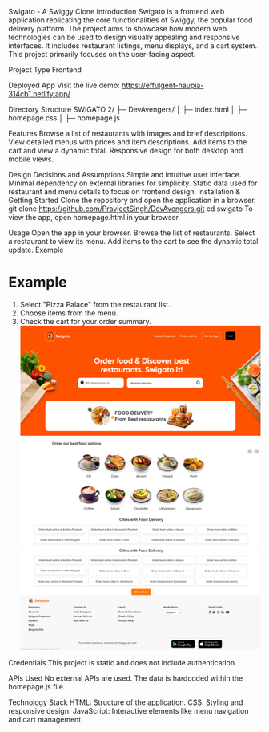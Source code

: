 Swigato - A Swiggy Clone
Introduction
Swigato is a frontend web application replicating the core functionalities of Swiggy, the popular food delivery platform. The project aims to showcase how modern web technologies can be used to design visually appealing and responsive interfaces. It includes restaurant listings, menu displays, and a cart system. This project primarily focuses on the user-facing aspect.

Project Type
Frontend

Deployed App
Visit the live demo: https://effulgent-haupia-314cb1.netlify.app/

Directory Structure
 SWIGATO 2/
├─ DevAvengers/
│  ├─ index.html
│  ├─ homepage.css
│  ├─ homepage.js
  
Features
Browse a list of restaurants with images and brief descriptions.
View detailed menus with prices and item descriptions.
Add items to the cart and view a dynamic total.
Responsive design for both desktop and mobile views. 

Design Decisions and Assumptions
Simple and intuitive user interface.
Minimal dependency on external libraries for simplicity.
Static data used for restaurant and menu details to focus on frontend design.
Installation & Getting Started
Clone the repository and open the application in a browser.
git clone https://github.com/PravjeetSingh/DevAvengers.git
cd swigato
To view the app, open homepage.html in your browser.

Usage
Open the app in your browser.
Browse the list of restaurants.
Select a restaurant to view its menu.
Add items to the cart to see the dynamic total update.
Example
 # Example
1. Select "Pizza Palace" from the restaurant list.
2. Choose items from the menu.
3. Check the cart for your order summary.
   ![Homepage1](https://github.com/PravjeetSingh/DevAvengers/blob/developer/assets/hompage1.png)
 ![Homepage2](https://github.com/PravjeetSingh/DevAvengers/blob/developer/assets/homepage2.png)
![Homepage2](https://github.com/PravjeetSingh/DevAvengers/blob/developer/assets/homepage3.png)

   
 
Credentials
This project is static and does not include authentication.

APIs Used
No external APIs are used. The data is hardcoded within the homepage.js file.

Technology Stack
HTML: Structure of the application.
CSS: Styling and responsive design.
JavaScript: Interactive elements like menu navigation and cart management.
